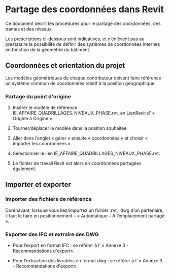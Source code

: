 # Partage des coordonnées dans Revit

Ce document décrit les procédures pour le partage des coordonnées, des trames et des niveaux.

Les prescriptions ci-dessous sont indicatives, et n’enlèvent pas au prestataire la possibilité de définir des systèmes de coordonnées internes en fonction de la géométrie du bâtiment.

## Coordonnées et orientation du projet

Les modèles géométriques de chaque contributeur doivent faire référence un système commun de coordonnées relatif à la position géographique.

### Partage du point d'origine

1. Insérer le modèle de référence IE\_AFFAIRE\_QUADRILLAGES\_NIVEAUX\_PHASE.rvt. en LienRevit d’ « Origine à Origine ».

2. Tourner/déplacer le modèle dans la position souhaitée

3. Aller dans l’onglet « gérer » ensuite « coordonnées » et choisir « importer les coordonnées »

4. Sélectionner le lien IE\_AFFAIRE\_QUADRILLAGES\_NIVEAUX\_PHASE.rvt.

5. Le fichier de travail Revit est alors en coordonnées partagées également.

## Importer et exporter

### Importer des fichiers de référence

Dorénavant, lorsque vous liez/importez un fichier .rvt, .dwg d’un partenaire, il faut le faire en positionnement – « Automatique – A l’emplacement partagé ».

### Exporter des IFC et extraire des DWG

* Pour l’export en format IFC : se référer à l’ « Annexe 3 - Recommandations d'export».

* Pour l’extraction des livrables en format dwg : se référer à l’ « Annexe 3 - Recommandations d'export».



